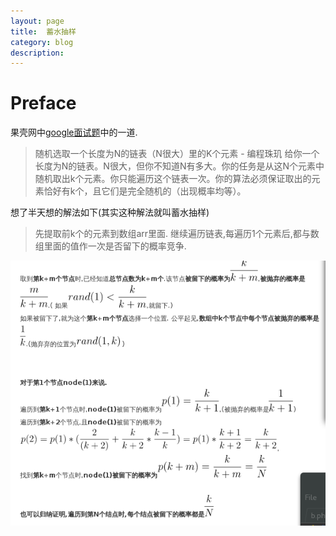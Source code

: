 ```yaml
---
layout: page
title:	蓄水抽样
category: blog
description: 
---
```

# Preface


果壳网中[google面试题](http://www.guokr.com/article/61878/?page=6)中的一道.
>随机选取一个长度为N的链表（N很大）里的K个元素 - 编程珠玑
给你一个长度为N的链表。N很大，但你不知道N有多大。你的任务是从这N个元素中随机取出k个元素。你只能遍历这个链表一次。你的算法必须保证取出的元素恰好有k个，且它们是完全随机的（出现概率均等）。

想了半天想的解法如下(其实这种解法就叫蓄水抽样)

>先提取前k个的元素到数组arr里面.
继续遍历链表,每遍历1个元素后,都与数组里面的值作一次是否留下的概率竞争.

![](/img/math.reservoir-sampling.png)
